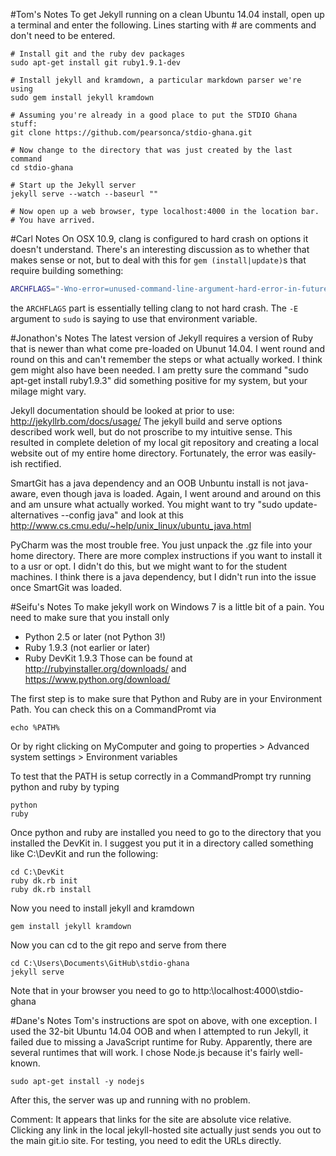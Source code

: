 #Tom's Notes
To get Jekyll running on a clean Ubuntu 14.04 install, open up a terminal and enter the following.  Lines starting with # are comments and don't need to be entered.
~~~
# Install git and the ruby dev packages
sudo apt-get install git ruby1.9.1-dev  

# Install jekyll and kramdown, a particular markdown parser we're using
sudo gem install jekyll kramdown  

# Assuming you're already in a good place to put the STDIO Ghana stuff:
git clone https://github.com/pearsonca/stdio-ghana.git  

# Now change to the directory that was just created by the last command
cd stdio-ghana  

# Start up the Jekyll server
jekyll serve --watch --baseurl ""  

# Now open up a web browser, type localhost:4000 in the location bar.
# You have arrived.
~~~

#Carl Notes
On OSX 10.9, clang is configured to hard crash on options it doesn't understand.
There's an interesting discussion as to whether that makes sense or not, but to
deal with this for `gem (install|update)`s that require building something:
~~~ bash
ARCHFLAGS="-Wno-error=unused-command-line-argument-hard-error-in-future" sudo -E gem update jekyll
~~~

the `ARCHFLAGS` part is essentially telling clang to not hard crash.  The `-E`
argument to `sudo` is saying to use that environment variable.


#Jonathon's Notes
The latest version of Jekyll requires a version of Ruby that is newer than what come pre-loaded on Ubunut 14.04.  I went round and round on this and can't remember the steps or what actually worked.  I think gem might also have been needed.  I am pretty sure the command "sudo apt-get install ruby1.9.3" did something positive for my system, but your milage might vary.

Jekyll documentation should be looked at prior to use: http://jekyllrb.com/docs/usage/ The jekyll build and serve options described work well, but do not proscribe to my intuitive sense.  This resulted in complete deletion of my local git repository and creating a local website out of my entire home directory.  Fortunately, the error was easily-ish rectified.

SmartGit has a java dependency and an OOB Unbuntu install is not java-aware, even though java is loaded.  Again, I went around and around on this and am unsure what actually worked.  You might want to try "sudo update-alternatives --config java"  and look at this http://www.cs.cmu.edu/~help/unix_linux/ubuntu_java.html

PyCharm was the most trouble free.  You just unpack the .gz file into your home directory.  There are more complex instructions if you want to install it to a usr or opt. I didn't do this, but we might want to for the student machines.  I think there is a java dependency, but I didn't run into the issue once SmartGit was loaded.

#Seifu's Notes
To make jekyll work on Windows 7 is a little bit of a pain. You need to make sure that you install only 
* Python 2.5 or later (not Python 3!)
* Ruby 1.9.3 (not earlier or later)
* Ruby DevKit 1.9.3
Those can be found at http://rubyinstaller.org/downloads/ and https://www.python.org/download/

The first step is to make sure that Python and Ruby are in your Environment Path. You can check this on a CommandPromt via 
~~~
echo %PATH%
~~~
Or by right clicking on MyComputer and going to properties > Advanced system settings > Environment variables

To test that the PATH is setup correctly in a CommandPrompt try running python and ruby by typing

~~~
python
ruby
~~~

Once python  and ruby are installed you need to go to the directory that you installed the DevKit in. I suggest you put it in a directory called something like C:\DevKit and run the following:

~~~
cd C:\DevKit
ruby dk.rb init
ruby dk.rb install
~~~

Now you need to install jekyll and kramdown

~~~
gem install jekyll kramdown
~~~

Now you can cd to the git repo and serve from there

~~~
cd C:\Users\Documents\GitHub\stdio-ghana
jekyll serve
~~~

Note that in your browser you need to go to http:\\localhost:4000\stdio-ghana


#Dane's Notes
Tom's instructions are spot on above, with one exception.
I used the 32-bit Ubuntu 14.04 OOB and when I attempted to run Jekyll, it failed due to missing a JavaScript runtime for Ruby.
Apparently, there are several runtimes that will work. I chose Node.js because it's fairly well-known.
~~~
sudo apt-get install -y nodejs
~~~
After this, the server was up and running with no problem.

Comment: It appears that links for the site are absolute vice relative. Clicking any link in the local jekyll-hosted site actually just sends you out to the main git.io site.  For testing, you need to edit the URLs directly.

